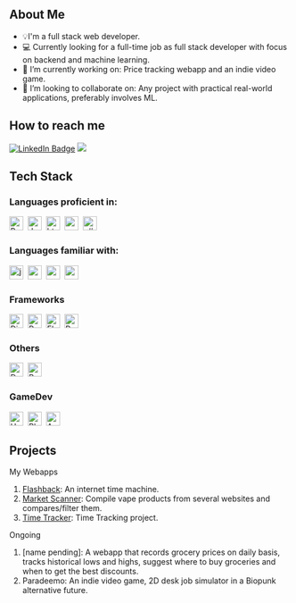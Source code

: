 ## About Me 
- 💡I'm a full stack web developer.
- 💻 Currently looking for a full-time job as full stack developer with focus on backend and machine learning.
- 🔭 I’m currently working on: Price tracking webapp and an indie video game.
- 👯 I’m looking to collaborate on: Any project with practical real-world applications, preferably involves ML.

## How to reach me
[![LinkedIn Badge](https://img.shields.io/badge/LinkedIn-0077B5?style=for-the-badge&logo=linkedin&logoColor=white)](https://www.linkedin.com/in/mustafa-aljammali-61b46a2b4/)
<a href="moustafa2121@gmail.com"><img src="https://img.shields.io/badge/Gmail-D14836?style=for-the-badge&logo=gmail&logoColor=white" /></a>

## Tech Stack
### Languages proficient in:
<img src="https://img.shields.io/badge/-Python-05122A?style=flat&logo=python" height="25" width="auto" alt="Python logo"/>&nbsp;
<img src="https://img.shields.io/badge/-JavaScript-05122A?style=flat&logo=javascript" height="25" width="auto" alt="JavaScript logo"/>&nbsp;
<img src="https://img.shields.io/badge/-HTML-05122A?style=flat&logo=html5" height="25" width="auto" alt="html logo">&nbsp;
<img src="https://img.shields.io/badge/-CSS-05122A?style=flat&logo=css3&logoColor=1572B6" height="25" width="auto" alt="css logo"/>&nbsp;
<img src="https://img.shields.io/badge/-C%23-05122A?style=flat&logo=c%23&logoColor=684D95" height="25" width="auto" alt="c# logo"/>&nbsp;

### Languages familiar with:
<img src="https://img.shields.io/badge/-Java-05122A?style=flat" height="25" width="auto" alt="java logo"/>&nbsp;
<img src="https://img.shields.io/badge/-C-05122A?style=flat&logo=C&logoColor=5E97D0" height="25" width="auto" alt="c logo"/>&nbsp;
<img src="https://img.shields.io/badge/-C++-05122A?style=flat&logo=c%2B%2B&logoColor=5E97D0" height="25" width="auto" alt="c++ logo"/>&nbsp;
<img src="https://img.shields.io/badge/-MySQL-05122A?style=flat&logo=mysql&logoColor=5E97D0" height="25" width="auto" alt="mysql logo"/>&nbsp;

### Frameworks
<img src="https://img.shields.io/badge/-Django-05122A?style=flat&logo=Django" height="25" width="auto" alt="Django logo"/>&nbsp;
<img src="https://img.shields.io/badge/-React-05122A?style=flat&logo=react" height="25" width="auto" alt="React logo"/>&nbsp;
<img src="https://img.shields.io/badge/-Flask-05122A?style=flat&logo=flask" height="25" width="auto" alt="Flask logo"/>&nbsp;
<img src="https://img.shields.io/badge/Django%20REST-05122A?style=flat" height="25" width="auto" alt="RestFramework logo"/>&nbsp;
      
### Others
<img src="https://img.shields.io/badge/-Docker-05122A?style=flat&logo=docker" height="25" width="auto" alt="Docker logo" />&nbsp;
<img src="https://img.shields.io/badge/-Bootstrap-05122A?style=flat&logo=bootstrap" height="25" width="auto" alt="Bootstrap logo" />&nbsp;

### GameDev
<img src="https://img.shields.io/badge/-Unity-05122A?style=flat&logo=unity" height="25" width="auto" alt="Unity logo" />&nbsp;
<img src="https://img.shields.io/badge/-Blender-05122A?style=flat&logo=blender" height="25" width="auto" alt="Blender logo" />&nbsp;
<img src="https://img.shields.io/badge/-Aseprite-05122A?style=flat&logo=Aseprite" height="25" width="auto" alt="Aseprite logo" />&nbsp;


## Projects

My Webapps
1. [Flashback](https://github.com/moustafa2121/Project-Flashback): An internet time machine.
2. [Market Scanner](https://github.com/moustafa2121/MarketScanner): Compile vape products from several websites and compares/filter them.
3. [Time Tracker](https://github.com/moustafa2121/TimeTrack2): Time Tracking project.

Ongoing
1. [name pending]:  A webapp that records grocery prices on daily basis, tracks historical lows and highs, suggest where to buy groceries and when to get the best discounts.
2. Paradeemo: An indie video game, 2D desk job simulator in a Biopunk alternative future.


